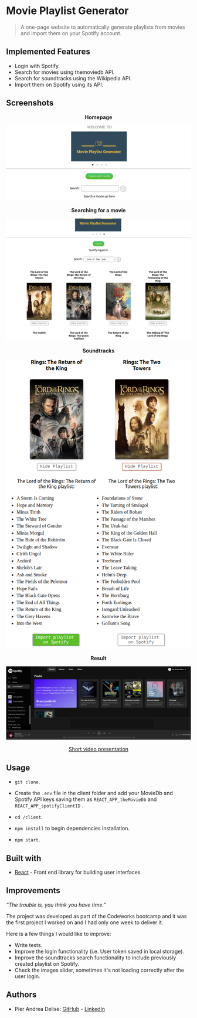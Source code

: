 # Movie Playlist Generator

> A one-page website to automatically generate playlists from movies and import them on your Spotify account. 

## Implemented Features

* Login with Spotify.
* Search for movies using themoviedb API.
* Search for soundtracks using the Wikipedia API.
* Import them on Spotify using its API. 

## Screenshots
<div align="center">

**Homepage**

![](./Screenshoots/Homepage.png)

**Searching for a movie**  

![](./Screenshoots/Searching.png)


**Soundtracks**  

![](./Screenshoots/playlist.png)


**Result** 

![](./Screenshoots/Spotify.png)


[Short video presentation](https://www.youtube.com/watch?v=k-WmimamBh0) 

</div>

## Usage

* `git clone`.

* Create the `.env` file in the client folder and add your MovieDb and Spotify API keys saving them as `REACT_APP_theMovieDb` and `REACT_APP_spotifyClientID` .

* `cd /client`.

* `npm install` to begin dependencies installation.

* `npm start`.


## Built with

* [React](https://reactjs.org/) - Front end library for building user interfaces


## Improvements

*“The trouble is, you think you have time.”*

The project was developed as part of the Codeworks bootcamp and it was the first project I worked on and I had only one week to deliver it. 

Here is a few things I would like to improve: 

* Write tests.
* Improve the login functionality (i.e. User token saved in local storage).
* Improve the soundtracks search functionality to include previously created playlist on Spotify.
* Check the images slider, sometimes it's not loading correctly after the user login. 

## Authors

* Pier Andrea Delise: [GitHub](https://github.com/pierandread) - [LinkedIn](https://www.linkedin.com/in/pier-andrea-delise/)


